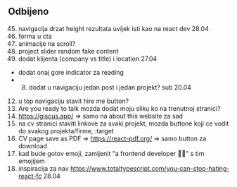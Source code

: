 ## Odbijeno

45. navigacija drzat height rezultata uvijek isti kao na react dev 28.04
46. forma u cta
47. animacije na scroll?
48. project slider random fake content
49. dodat klijenta (company vs title) i location 27.04

- dodat onaj gore indicator za reading
- 8. dodat u navigaciju jedan post i jedan projekt? sub 20.04

12. u top navigaciju stavit hire me button?
13. Are you ready to talk mozda dodat moju sliku ko na trenutnoj stranici?
14. https://giscus.app/ => samo na about this website za sad
15. na cv stranici staviti linkove za svaki projekt, mozda buttone koji ce vodit do svakog projekta/firme, :target
16. CV page save as PDF => https://react-pdf.org/ => samo button za download
17. kad bude gotov emoji, zamijenit "a frontend developer 👩‍💻" s tim emojijem
18. inspiracija za nav https://www.totaltypescript.com/you-can-stop-hating-react-fc 28.04

